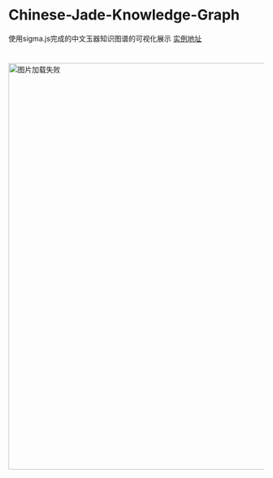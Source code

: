 # Chinese-Jade-Knowledge-Graph
使用sigma.js完成的中文玉器知识图谱的可视化展示
[实例地址](https://lhmdanchaofan.github.io/Chinese-Jade-Knowledge-Graph/test.html)
#
<img src="https://github.com/LHMdanchaofan/Chinese-Jade-Knowledge-Graph/blob/master/kg.PNG" width="950" height="800" alt="图片加载失败"/>
